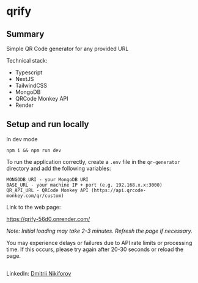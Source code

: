 # qrify

## Summary

Simple QR Code generator for any provided URL

Technical stack: 
- Typescript
- NextJS
- TailwindCSS
- MongoDB
- QRCode Monkey API
- Render

## Setup and run locally

In dev mode
```
npm i && npm run dev
```

To run the application correctly, create a ```.env``` file in the ```qr-generator``` directory and add the following variables:
```
MONGODB_URI - your MongoDB URI
BASE_URL - your machine IP + port (e.g. 192.168.x.x:3000)
QR_API_URL - QRCode Monkey API (https://api.qrcode-monkey.com/qr/custom)
```

Link to the web page:

https://qrify-56d0.onrender.com/

_Note: Initial loading may take 2-3 minutes. Refresh the page if necessary._

You may experience delays or failures due to API rate limits or processing time. If this occurs, please try again after 20-30 seconds or reload the page.

##

LinkedIn: [Dmitrii Nikiforov](https://www.linkedin.com/in/dmitriinikiforov/)
